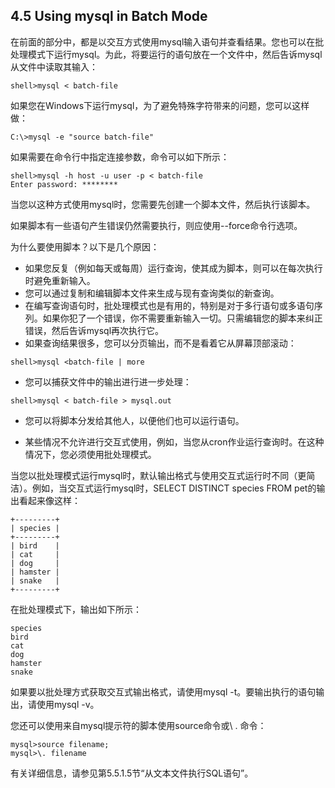 ## 4.5 Using mysql in Batch Mode

在前面的部分中，都是以交互方式使用mysql输入语句并查看结果。您也可以在批处理模式下运行mysql。为此，将要运行的语句放在一个文件中，然后告诉mysql从文件中读取其输入：

```
shell>mysql < batch-file
```

如果您在Windows下运行mysql，为了避免特殊字符带来的问题，您可以这样做：

```
C:\>mysql -e "source batch-file"
```

如果需要在命令行中指定连接参数，命令可以如下所示：

```
shell>mysql -h host -u user -p < batch-file
Enter password: ********
```

当您以这种方式使用mysql时，您需要先创建一个脚本文件，然后执行该脚本。

如果脚本有一些语句产生错误仍然需要执行，则应使用--force命令行选项。

为什么要使用脚本？以下是几个原因：

* 如果您反复（例如每天或每周）运行查询，使其成为脚本，则可以在每次执行时避免重新输入。
* 您可以通过复制和编辑脚本文件来生成与现有查询类似的新查询。
* 在编写查询语句时，批处理模式也是有用的，特别是对于多行语句或多语句序列。如果你犯了一个错误，你不需要重新输入一切。只需编辑您的脚本来纠正错误，然后告诉mysql再次执行它。
* 如果查询结果很多，您可以分页输出，而不是看着它从屏幕顶部滚动：

```
shell>mysql <batch-file | more
```

* 您可以捕获文件中的输出进行进一步处理：

```
shell>mysql < batch-file > mysql.out
```

* 您可以将脚本分发给其他人，以便他们也可以运行语句。

* 某些情况不允许进行交互式使用，例如，当您从cron作业运行查询时。在这种情况下，您必须使用批处理模式。

当您以批处理模式运行mysql时，默认输出格式与使用交互式运行时不同（更简洁）。例如，当交互式运行mysql时，SELECT DISTINCT species FROM pet的输出看起来像这样：

```
+---------+
| species |
+---------+
| bird    |
| cat     |
| dog     |
| hamster |
| snake   |
+---------+
```

在批处理模式下，输出如下所示：

```
species
bird
cat
dog
hamster
snake
```

如果要以批处理方式获取交互式输出格式，请使用mysql  -t。要输出执行的语句输出，请使用mysql  -v。

您还可以使用来自mysql提示符的脚本使用source命令或\ . 命令：

```
mysql>source filename;
mysql>\. filename
```

有关详细信息，请参见第5.5.1.5节“从文本文件执行SQL语句”。

